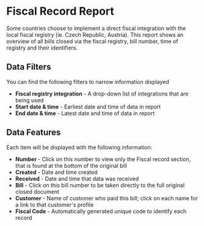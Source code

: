 # Fiscal Record Report

Some countries choose to implement a direct fiscal integration with the local fiscal registry \(ie. Czech Republic, Austria\). This report shows an overview of all bills closed via the fiscal registry, bill number, time of registry and their identifiers.

## Data Filters

You can find the following filters to narrow information displayed

* **Fiscal registry integration** - A drop-down list of integrations that are being used
* **Start date & time** - Earliest date and time of data in report
* **End date & time** - Latest date and time of data in report

## Data Features

Each item will be displayed with the following information:

* **Number** - Click on this number to view only the Fiscal record section, that is found at the bottom of the original bill
* **Created** - Date and time created
* **Received** - Date and time that data was received
* **Bill** - Click on this bill number to be taken directly to the full original closed document
* **Customer** - Name of customer who paid this bill; click on each name for a link to that customer's profile
* **Fiscal Code** - Automatically generated unique code to identify each record

